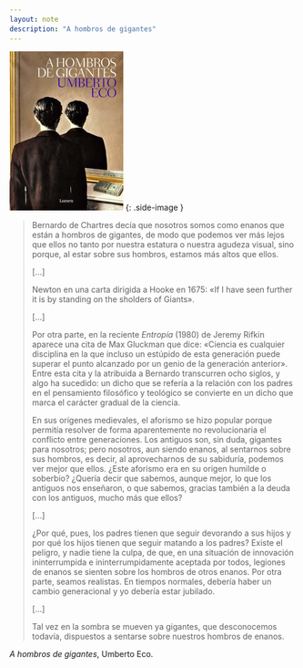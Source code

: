 ```yaml
---
layout: note
description: "A hombros de gigantes"
---
```


![Rosenwald][1]
{: .side-image }

> Bernardo de Chartres decía que nosotros somos como enanos que están a hombros de gigantes, de modo que podemos ver más lejos que ellos no tanto por nuestra estatura o nuestra agudeza visual, sino porque, al estar sobre sus hombros, estamos más altos que ellos.
>
> [...]
>
> Newton en una carta dirigida a Hooke en 1675: «If I have seen further it is by standing on the sholders of Giants».
>
> [...]
>
> Por otra parte, en la reciente *Entropía* (1980) de Jeremy Rifkin aparece una cita de Max Gluckman que dice: «Ciencia es cualquier disciplina en la que incluso un estúpido de esta generación puede superar el punto alcanzado por un genio de la generación anterior». Entre esta cita y la atribuida a Bernardo transcurren ocho siglos, y algo ha sucedido: un dicho que se refería a la relación con los padres en el pensamiento filosófico y teológico se convierte en un dicho que marca el carácter gradual de la ciencia.
>
> En sus orígenes medievales, el aforismo se hizo popular porque permitía resolver de forma aparentemente no revolucionaria el conflicto entre generaciones. Los antiguos son, sin duda, gigantes para nosotros; pero nosotros, aun siendo enanos, al sentarnos sobre sus hombros, es decir, al aprovecharnos de su sabiduría, podemos ver mejor que ellos. ¿Este aforismo era en su origen humilde o soberbio? ¿Quería decir que sabemos, aunque mejor, lo que los antiguos nos enseñaron, o que sabemos, gracias también a la deuda con los antiguos, mucho más que ellos?
>
> [...]
>
> ¿Por qué, pues, los padres tienen que seguir devorando a sus hijos y por qué los hijos tienen que seguir matando a los padres? Existe el peligro, y nadie tiene la culpa, de que, en una situación de innovación ininterrumpida e ininterrumpidamente aceptada por todos, legiones de enanos se sienten sobre los hombros de otros enanos. Por otra parte, seamos realistas. En tiempos normales, debería haber un cambio generacional y yo debería estar jubilado.
>
> [...]
>
> Tal vez en la sombra se mueven ya gigantes, que desconocemos todavía, dispuestos a sentarse sobre nuestros hombros de enanos.

*A hombros de gigantes*, Umberto Eco.


[1]: /assets/images/notes/a-hombros-de-gigantes.jpg
